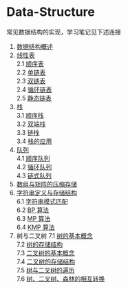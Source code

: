 # Data-Structure

常见数据结构的实现，学习笔记见下述连接

1. [数据结构概述](https://alex-mcavoy.github.io/notes/data-structure/35ca0ba5.html)</br>
2. [线性表](https://alex-mcavoy.github.io/notes/data-structure/40f24371.html) </br>
    2.1 [顺序表](https://alex-mcavoy.github.io/notes/data-structure/f35acf61.html) </br>
    2.2 [单链表](https://alex-mcavoy.github.io/notes/data-structure/71c610d3.html) </br>
    2.3 [双链表](https://alex-mcavoy.github.io/notes/data-structure/c1a5ceb3.html) </br>
    2.4 [循环链表](https://alex-mcavoy.github.io/notes/data-structure/23c1ac0e.html) </br>
    2.5 [静态链表](https://alex-mcavoy.github.io/notes/data-structure/270275d2.html) </br>
3. [栈](https://alex-mcavoy.github.io/notes/data-structure/6534ce06.html)</br>
    3.1 [顺序栈](https://alex-mcavoy.github.io/notes/data-structure/dbb1f3e2.html)</br>
    3.2 [双端栈](https://alex-mcavoy.github.io/notes/data-structure/aab050fd.html)</br>
    3.3 [链栈](https://alex-mcavoy.github.io/notes/data-structure/b899469.html)</br>
    3.4 [栈的应用](https://alex-mcavoy.github.io/notes/data-structure/bcd57b6.html)</br>
4. [队列](https://alex-mcavoy.github.io/notes/data-structure/6534ce06.html)</br>
    4.1 [顺序队列](https://alex-mcavoy.github.io/notes/data-structure/4901c438.html)</br>
    4.2 [循环队列](https://alex-mcavoy.github.io/notes/data-structure/b66774c1.html)</br>
    4.3 [链式队列](https://alex-mcavoy.github.io/notes/data-structure/f6839f18.html)</br>
5. [数组与矩阵的压缩存储](https://alex-mcavoy.github.io/notes/data-structure/233df825.html)</br>
6. [字符串定义与存储结构](https://alex-mcavoy.github.io/notes/data-structure/cd4644a3.html)</br>
    6.1 [字符串模式匹配](https://alex-mcavoy.github.io/notes/data-structure/761134bf.html)</br>
    6.2 [BP 算法](https://alex-mcavoy.github.io/notes/data-structure/8ad51007.html)</br>
    6.3 [MP 算法](https://alex-mcavoy.github.io/notes/data-structure/556cdfd6.html)</br>
    6.4 [KMP 算法](https://alex-mcavoy.github.io/notes/data-structure/36b55f59.html)</br>
7. 树与二叉树
    7.1 [树的基本概念](https://alex-mcavoy.github.io/notes/data-structure/dd979b5f.html)</br>
    7.2 [树的存储结构](https://alex-mcavoy.github.io/notes/data-structure/26449a4c.html)</br>
    7.3 [二叉树的基本概念](https://alex-mcavoy.github.io/notes/data-structure/255e2a53.html)</br>
    7.4 [二叉树的存储结构](https://alex-mcavoy.github.io/notes/data-structure/de8d2b40.html)</br>
    7.5 [树与二叉树的遍历](https://alex-mcavoy.github.io/notes/data-structure/b24e24b9.html)</br>
    7.6 [树、二叉树、森林的相互转换](https://alex-mcavoy.github.io/notes/data-structure/c104fe4d.html)</br>
